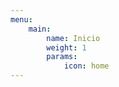 ```yaml
---
menu:
    main:
        name: Inicio
        weight: 1
        params:
            icon: home
---
```

